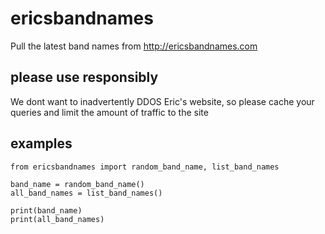 # ericsbandnames
Pull the latest band names from http://ericsbandnames.com

## please use responsibly
We dont want to inadvertently DDOS Eric's website, so please cache your queries and limit the amount of traffic to the site

## examples
```
from ericsbandnames import random_band_name, list_band_names

band_name = random_band_name()
all_band_names = list_band_names()

print(band_name)
print(all_band_names)
```

